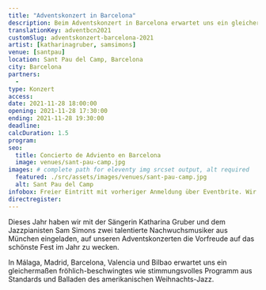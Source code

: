 ```yaml
---
title: "Adventskonzert in Barcelona"
description: Beim Adventskonzert in Barcelona erwartet uns ein gleichermaßen fröhlich-beschwingtes wie stimmungsvolles Programm aus Standards und Balladen des Weihnachts-Jazz.
translationKey: adventbcn2021
customSlug: adventskonzert-barcelona-2021
artist: [katharinagruber, samsimons]
venue: [santpau]
location: Sant Pau del Camp, Barcelona
city: Barcelona
partners:
  -
type: Konzert
access:
date: 2021-11-28 18:00:00
opening: 2021-11-28 17:30:00
ending: 2021-11-28 19:30:00
deadline:
calcDuration: 1.5
program:
seo:
  title: Concierto de Adviento en Barcelona
  image: venues/sant-pau-camp.jpg
images: # complete path for eleventy img srcset output, alt required
  featured: ./src/assets/images/venues/sant-pau-camp.jpg
  alt: Sant Pau del Camp
infobox: Freier Eintritt mit vorheriger Anmeldung über Eventbrite. Wir freuen uns über eine kleine Spende für den Veranstaltungsort.
directregister:
---
```


Dieses Jahr haben wir mit der Sängerin Katharina Gruber und dem Jazzpianisten Sam Simons zwei talentierte Nachwuchsmusiker aus München eingeladen, auf unseren Adventskonzerten die Vorfreude auf das schönste Fest im Jahr zu wecken.

In Málaga, Madrid, Barcelona, Valencia und Bilbao erwartet uns ein gleichermaßen fröhlich-beschwingtes wie stimmungsvolles Programm aus Standards und Balladen des amerikanischen Weihnachts-Jazz.
